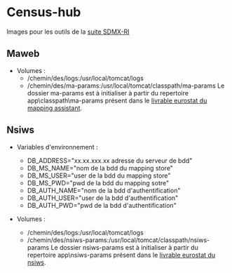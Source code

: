 # Census-hub

Images pour les outils de la [suite SDMX-RI](https://ec.europa.eu/eurostat/fr/web/sdmx-infospace/sdmx-it-tools/sdmx-ri) 

## Maweb

- Volumes :
  - /chemin/des/logs:/usr/local/tomcat/logs
  - /chemin/des/ma-params:/usr/local/tomcat/classpath/ma-params
Le dossier ma-params est à initialiser à partir du repertoire app\classpath\ma-params présent dans le [livrable eurostat du mapping assistant](https://circabc.europa.eu/sd/a/5a995965-b3dd-4173-9161-d1dee6275960/MappingAssistantWebApp_JAVA_v8_2021-10-07.zip).

## Nsiws

- Variables d'environnement : 
  - DB_ADDRESS="xx.xx.xxx.xx adresse du serveur de bdd"
  - DB_MS_NAME="nom de la bdd du mapping store" 
  - DB_MS_USER="user de la bdd du mapping store" 
  - DB_MS_PWD="pwd de la bdd du mapping sotre"   
  - DB_AUTH_NAME="nom de la bdd d'authentification"  
  - DB_AUTH_USER="user de la bdd d'authentification" 
  - DB_AUTH_PWD="pwd de la bdd d'authentification"

- Volumes :
  - /chemin/des/logs:/usr/local/tomcat/logs
  - /chemin/des/nsiws-params:/usr/local/tomcat/classpath/nsiws-params
Le dossier nsiws-params est à initialiser à partir du repertoire app\nsiws-params présent dans le [livrable eurostat du nsiws](https://maven.java.net/content/repositories/releases//org/glassfish/metro/metro-standalone/2.3.1/metro-standalone-2.3.1.zip).
